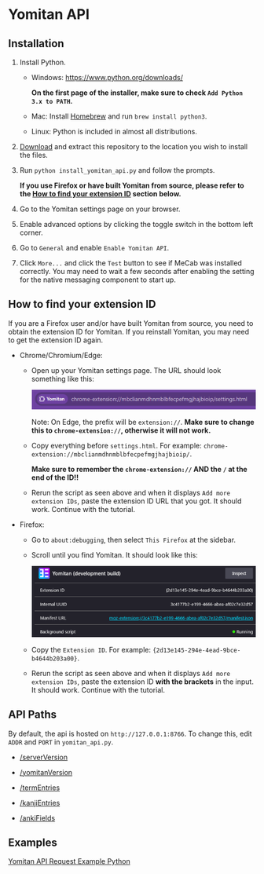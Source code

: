 # Yomitan API

## Installation

1. Install Python.

    - Windows: https://www.python.org/downloads/

        **On the first page of the installer, make sure to check `Add Python 3.x to PATH`.**

    - Mac: Install [Homebrew](https://brew.sh/) and run `brew install python3`.

    - Linux: Python is included in almost all distributions.

2. [Download](https://github.com/Kuuuube/yomitan-api/archive/master.zip) and extract this repository to the location you wish to install the files.

3. Run `python install_yomitan_api.py` and follow the prompts.

    **If you use Firefox or have built Yomitan from source, please refer to the [How to find your extension ID](#how-to-find-your-extension-id) section below.**

4. Go to the Yomitan settings page on your browser.

5. Enable advanced options by clicking the toggle switch in the bottom left corner.

6. Go to `General` and enable `Enable Yomitan API`.

7. Click `More...` and click the `Test` button to see if MeCab was installed correctly. You may need to wait a few seconds after enabling the setting for the native messaging component to start up.

## How to find your extension ID

If you are a Firefox user and/or have built Yomitan from source, you need to obtain the extension ID for Yomitan. If you reinstall Yomitan, you may need to get the extension ID again.

- Chrome/Chromium/Edge:

    - Open up your Yomitan settings page. The URL should look something like this:

        ![image](./docs/images/chrome_extension_id.png)

        Note: On Edge, the prefix will be `extension://`. **Make sure to change this to `chrome-extension://`, otherwise it will not work.**

    - Copy everything before `settings.html`. For example: `chrome-extension://mbclianmdhnmblbfecpefmgjhajbioip/`.

        **Make sure to remember the `chrome-extension://` AND the `/` at the end of the ID!!**

    - Rerun the script as seen above and when it displays `Add more extension IDs`, paste the extension ID URL that you got. It should work. Continue with the tutorial.

- Firefox:

    - Go to `about:debugging`, then select `This Firefox` at the sidebar.

    - Scroll until you find Yomitan. It should look like this:

        ![image](./docs/images/firefox_extension_id.png)

    - Copy the `Extension ID`. For example: `{2d13e145-294e-4ead-9bce-b4644b203a00}`.

    - Rerun the script as seen above and when it displays `Add more extension IDs`, paste the extension ID **with the brackets** in the input. It should work. Continue with the tutorial.

## API Paths

By default, the api is hosted on `http://127.0.0.1:8766`. To change this, edit `ADDR` and `PORT` in `yomitan_api.py`.

- [/serverVersion](./docs/api_paths/serverVersion.md)

- [/yomitanVersion](./docs/api_paths/yomitanVersion.md)

- [/termEntries](./docs/api_paths/termEntries.md)

- [/kanjiEntries](./docs/api_paths/kanjiEntries.md)

- [/ankiFields](./docs/api_paths/ankiFields.md)

## Examples

[Yomitan API Request Example Python](./request_example.py)
